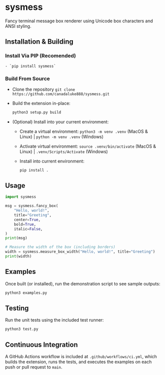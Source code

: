 # sysmess

Fancy terminal message box renderer using Unicode box characters and ANSI styling.

## Installation & Building

  ### Install Via PIP (Recomended)
    - `pip install sysmess`

  ### Build From Source
  - Clone the repository `git clone https://github.com/canadaluke888/sysmess.git`

  - Build the extension in-place:

    ```bash
    python3 setup.py build
    ```

  - (Optional) Install into your current environment:
  
    - Create a virtual environment: `python3 -m venv .venv` (MacOS & Linux) | `python -m venv .venv` (Windows)

    - Activate virtual environment: `source .venv/bin/activate` (MacOS & Linux) | `.venv/Scripts/Activate` (Windows)

    - Install into current environment:

        ```bash
        pip install .
        ```

## Usage

```python
import sysmess

msg = sysmess.fancy_box(
    "Hello, world!",
    title="Greeting",
    center=True,
    bold=True,
    italic=False,
)
print(msg)

# Measure the width of the box (including borders)
width = sysmess.measure_box_width("Hello, world!", title="Greeting")
print(width)
```

## Examples

Once built (or installed), run the demonstration script to see sample outputs:

```bash
python3 examples.py
```

## Testing

Run the unit tests using the included test runner:

```bash
python3 test.py
```

## Continuous Integration

A GitHub Actions workflow is included at `.github/workflows/ci.yml`, which builds the extension, runs the tests, and executes the examples on each push or pull request to `main`.

